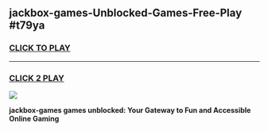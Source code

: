 
## jackbox-games-Unblocked-Games-Free-Play #t79ya
<h3>
<a href="https://us.freeplayer.one?title=jackbox-games&ref=9M">CLICK TO PLAY</a></h3>
<hr>

<h3>
<a href="https://us.freeplayer.one?title=jackbox-games&ref=9M">CLICK 2 PLAY</a>
  
</h3>

<a href="https://us.freeplayer.one?title=jackbox-games&ref=9M"><img src="https://clearcache.store/games.png"></a>


**jackbox-games games unblocked: Your Gateway to Fun and Accessible Online Gaming**
